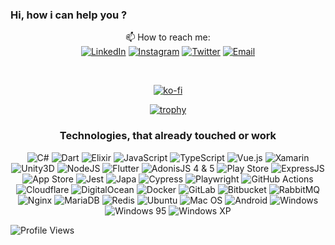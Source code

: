 ### Hi, how i can help you ?
<!-- 
- 🦾 Mainly Work
  - Mobile
  - WebServices
  - Legacy Sys. Integrations
  - Data Integrations
  - CI/CD


- 👯 I’m looking to collaborate on:

  - Nodejs, Dart/Flutter and Typescript projects

- ⚡ Experiences with:
  - Legacy Systems
  - Building Restful APIs
  - Integration betwen desktop legacy system and service APIs 
  - Queue's
  - Flutter APPs with real-time comunication. 
-->
<div align="center">
  
📫 How to reach me:</br>
<a href="https://www.linkedin.com/in/vinicioslc" target="_blank"><img src="https://img.shields.io/badge/LinkedIn-%230077B5.svg?&style=flat-square&logo=linkedin&logoColor=white" alt="LinkedIn"></a>
<a href="https://www.instagram.com/vinicioslc" target="_blank"><img src="https://img.shields.io/badge/Instagram-%23E4405F.svg?&style=flat-square&logo=instagram&logoColor=white" alt="Instagram"></a>
<a href="https://twitter.com/vinicioslc" target="_blank"><img src="https://img.shields.io/badge/Twitter-%2303A9F4.svg?&style=flat-square&logo=twitter&logoColor=white" alt="Twitter"></a>
[![Email](https://img.shields.io/badge/Outlook-%230077B5.svg?&style=flat-square&logo=microsoftoutlook&logoColor=white)](mailto:vinicioslc@outlook.com)
  
</div>

<!-- <hr>

<h3>Language Statistics (Only Public Repos)</h3>

<center>
    <table align="center">
      <tr
          <td>
            <img width="400px" align="center" src="https://github-readme-stats.vercel.app/api/top-langs/?username=vinicioslc&hide=css,html,rich%20text%20format&layout=compact&count_private=true&hide_border=true" />               
          </td>
      </tr>  
    </table>
</center> -->


<div align="center">
 <br>

  [![ko-fi](https://ko-fi.com/img/githubbutton_sm.svg)](https://ko-fi.com/K3K424BR8)
</div>

<div align="center">
  
[![trophy](https://github-profile-trophy.vercel.app/?username=vinicioslc&theme=nord&column=4&no-frame=true&margin-w=10&margin-h=10)](https://github.com/ryo-ma/github-profile-trophy)

</div>

<!-- 
[![@vinicioslc's Holopin board](https://holopin.me/vinicioslc)](https://holopin.io/@vinicioslc)

 -->
<!--

https://www.linkedin.com/vinicioslc

-->

<div align="center">


### Technologies, that already touched or work

![C#](https://img.shields.io/badge/c%23-%23239120.svg?style=for-the-badge&logo=c-sharp&logoColor=white)
![Dart](https://img.shields.io/badge/dart-%230175C2.svg?style=for-the-badge&logo=dart&logoColor=white)
![Elixir](https://img.shields.io/badge/elixir-%234B275F.svg?style=for-the-badge&logo=elixir&logoColor=white)
![JavaScript](https://img.shields.io/badge/javascript-%23323330.svg?style=for-the-badge&logo=javascript&logoColor=%23F7DF1E)
![TypeScript](https://img.shields.io/badge/typescript-%23007ACC.svg?style=for-the-badge&logo=typescript&logoColor=white)
![Vue.js](https://img.shields.io/badge/vuejs-%2335495e.svg?style=for-the-badge&logo=vuedotjs&logoColor=%234FC08D)
![Xamarin](https://img.shields.io/badge/-Xamarin-E10098?style=for-the-badge&logo=xamarin&logoColor=white)
![Unity3D](https://img.shields.io/badge/Unity3D-%23000000.svg?style=for-the-badge&logo=unity&logoColor=white)
![NodeJS](https://img.shields.io/badge/node.js-6DA55F?style=for-the-badge&logo=node.js&logoColor=white)
![Flutter](https://img.shields.io/badge/Flutter-%2302569B.svg?style=for-the-badge&logo=Flutter&logoColor=white)
![AdonisJS 4 & 5](https://img.shields.io/badge/AdonisJS%204&5-470137?style=for-the-badge&logo=adonisjs&logoColor=#FF61F6)
![Play Store](https://img.shields.io/badge/Google_Play_Publish-414141?style=for-the-badge&logo=google-play&logoColor=white)
![ExpressJS](https://img.shields.io/badge/ExpressJS-%23323330.svg?style=for-the-badge&logo=ExpressJS&logoColor=%23F7DF1E)
![App Store](https://img.shields.io/badge/App_Store_Publish-0D96F6?style=for-the-badge&logo=app-store&logoColor=white)
![Jest](https://img.shields.io/badge/-jest-%23C21325?style=for-the-badge&logo=jest&logoColor=white)
![Japa](https://img.shields.io/badge/-japa-%23C21325?style=for-the-badge&logo=japa&logoColor=white)
![Cypress](https://img.shields.io/badge/-cypress-%23E5E5E5?style=for-the-badge&logo=cypress&logoColor=058a5e)
![Playwright](https://img.shields.io/badge/-playwright-%23E5E5E5?style=for-the-badge&logo=playwright&logoColor=058a5e)
![GitHub Actions](https://img.shields.io/badge/githubactions-%23161616.svg?style=for-the-badge&logo=githubactions&logoColor=white)
![Cloudflare](https://img.shields.io/badge/Cloudflare-F38020?style=for-the-badge&logo=Cloudflare&logoColor=white)
![DigitalOcean](https://img.shields.io/badge/DigitalOcean-%230167ff.svg?style=for-the-badge&logo=digitalOcean&logoColor=white)
![Docker](https://img.shields.io/badge/docker-%230db7ed.svg?style=for-the-badge&logo=docker&logoColor=white)
![GitLab](https://img.shields.io/badge/gitlab-%23181717.svg?style=for-the-badge&logo=gitlab&logoColor=white)
![Bitbucket](https://img.shields.io/badge/bitbucket-%230047B3.svg?style=for-the-badge&logo=bitbucket&logoColor=white)
![RabbitMQ](https://img.shields.io/badge/rabbitmq-%23F5792A.svg?style=for-the-badge&logo=rabbitmq&logoColor=white)
![Nginx](https://img.shields.io/badge/nginx-%23009639.svg?style=for-the-badge&logo=nginx&logoColor=white)
![MariaDB](https://img.shields.io/badge/MariaDB-003545?style=for-the-badge&logo=mariadb&logoColor=white)
![Redis](https://img.shields.io/badge/redis-%23DD0031.svg?style=for-the-badge&logo=redis&logoColor=white)
![Ubuntu](https://img.shields.io/badge/Ubuntu-E95420?style=for-the-badge&logo=ubuntu&logoColor=white)
![Mac OS](https://img.shields.io/badge/mac%20os-000000?style=for-the-badge&logo=macos&logoColor=F0F0F0)
![Android](https://img.shields.io/badge/Android-3DDC84?style=for-the-badge&logo=android&logoColor=white)
![Windows](https://img.shields.io/badge/Windows-0078D6?style=for-the-badge&logo=windows&logoColor=white)
![Windows 95](https://img.shields.io/badge/Windows%2095-008484?style=for-the-badge&logo=windows95&logoColor=white)
![Windows XP](https://img.shields.io/badge/Windows%20xp-003399?style=for-the-badge&logo=windowsxp&logoColor=white)

</div>

![Profile Views](https://visitor-badge.laobi.icu/badge?page_id=vinicioslc)
